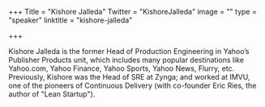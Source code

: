 +++
Title = "Kishore Jalleda"
Twitter = "KishoreJalleda"
image = ""
type = "speaker"
linktitle = "kishore-jalleda"

+++

Kishore Jalleda is the former Head of Production Engineering in Yahoo’s Publisher Products unit, which includes many popular destinations like Yahoo.com, Yahoo Finance, Yahoo Sports, Yahoo News, Flurry, etc. Previously, Kishore was the Head of SRE at Zynga; and worked at IMVU, one of the pioneers of Continuous Delivery (with co-founder Eric Ries, the author of "Lean Startup").
